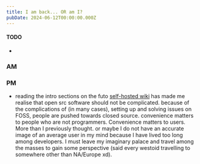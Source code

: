 ```yaml
---
title: I am back... OR am I?
pubDate: 2024-06-12T00:00:00.000Z
---
```

#### TODO

-

### AM


### PM

- reading the intro sections on the futo [self-hosted wiki](https://wiki.futo.org/index.php/Introduction_to_a_Self_Managed_Life:_a_13_hour_%26_28_minute_presentation_by_FUTO_software) has made me realise that open src software should not be complicated. because of the complications of (in many cases), setting up and solving issues on FOSS, people are pushed towards closed source. convenience matters to people who are not programmers. Convenience matters to users. More than I previously thought. or maybe I do not have an accurate image of an average user in my mind because I have lived too long among developers. I must leave my imaginary palace and travel among the masses to gain some perspective (said every westoid travelling to somewhere other than NA/Europe xd).
